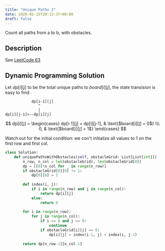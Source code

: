 ```yaml
---
title: "Unique Paths 2"
date: 2020-02-15T20:13:37+08:00
draft: false
---
```

Count all paths from a to b, with obstacles.
<!--more-->

## Description

See [LeetCode 63](https://leetcode.com/problems/unique-paths-ii/)

## Dynamic Programming Solution

Let $dp[i][j]$ to be the total unique paths to $board[i][j]$, the state transision is easy to find:

```
            dp[i-1][j]
               ^
               |
dp[i][j-1]<--dp[i][j]
```
$$ dp[i][j] = \begin{cases} dp[i-1][j] + dp[i][j-1],  & \text{$board[i][j] = 0$} \\\ 0, & \text{$board[i][j] = 1$} \end{cases} $$

Watch out for the initial condition: we con't initialize all values to 1 on the first row and first col.

```python
class Solution:
    def uniquePathsWithObstacles(self, obstacleGrid: List[List[int]]) -> int:
        n_row, n_col = len(obstacleGrid), len(obstacleGrid[0])
        dp = [[0]*n_col for _ in range(n_row)]
        if obstacleGrid[0][0] != 1:
            dp[0][0] = 1
        
        def index(i, j):
            if i in range(n_row) and j in range(n_col):
                return dp[i][j]
            else:
                return 0
        
        for i in range(n_row):
            for j in range(n_col):
                if i == 0 and j == 0:
                    continue
                if obstacleGrid[i][j] == 0:
                    dp[i][j] = index(i-1, j) + index(i, j-1)
        
        return dp[n_row-1][n_col-1]
```
